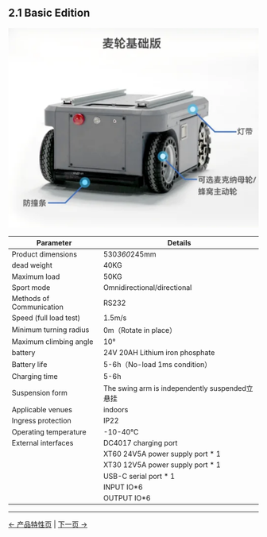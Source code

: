 ## 2.1 Basic Edition
![](../resources/2-ProductFeature/2.1/MyAGVProBasic.png) 

| Parameter                | Details                                     |
|--------------------------|---------------------------------------------|
| Product dimensions       | 530*360*245mm                               |
| dead weight              | 40KG                                        |
| Maximum load             | 50KG                                        |
| Sport mode               | Omnidirectional/directional                 |
| Methods of Communication | RS232                                       |
| Speed (full load test)   | 1.5m/s                                      |
| Minimum turning radius   | 0m（Rotate in place）                         |
| Maximum climbing angle   | 10°                                         |
| battery	                 | 24V 20AH Lithium iron phosphate             |
| Battery life             | 5-6h（No-load 1ms condition）                 |
| Charging time            | 5-6h                                        |
| Suspension form          | The swing arm is independently suspended⽴悬挂 |
| Applicable venues        | indoors                                     |
| Ingress protection       | IP22                                        |
| Operating temperature    | -10-40℃                                     |
| External interfaces      | DC4017 charging port                        |
|                          | XT60 24V5A power supply port * 1            |
|                          | XT30 12V5A power supply port * 1            |
|                          | USB-C serial port * 1                       |
|                          | INPUT IO*6                                  |
|                          | OUTPUT IO*6                                 |
---

[← 产品特性页](/README.md) | [下一页 →](./2.2-VisualNavigationEdition.md)
